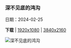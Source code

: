 ### 深不见底的鸿沟

日期：2024-02-25

**下载**  |  [1920x1080](https://cn.bing.com/th?id=OHR.GrandCanyonWinter_ZH-CN2640803517_1920x1080.jpg)  |  [3840x2160](https://cn.bing.com/th?id=OHR.GrandCanyonWinter_ZH-CN2640803517_UHD.jpg)

![深不见底的鸿沟](https://cn.bing.com/th?id=OHR.GrandCanyonWinter_ZH-CN2640803517_1920x1080.jpg "大峡谷国家公园，亚利桑那州，美国 (© Jeremy Janus/Getty Images)")

